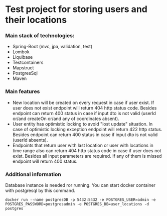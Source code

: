 # Test project for storing users and their locations
### Main stack of technologies:
* Spring-Boot (mvc, jpa, validation, test)
* Lombok
* Liquibase
* Testcontainers
* Mapstruct
* PostgresSql
* Maven

### Main features
* New location will be created on every request in case if user exist.
If user does not exist endpoint will return 404 http status code. Besides
endpoint can return 400 status in case if input dto is not valid
(userId or/and createOn or/and any of coordinates absent).
* User entity has optimistic locking to avoid "lost update" situation. 
In case of optimistic locking exception endpoint will return 422 http status.
Besides endpoint can return 400 status in case if input dto is not valid
(userId absents).
* Endpoints that return user with last location or user with locations in time range
also can return 404 http status code in case if user does not exist. Besides 
all input parameters are required. If any of them is missed endpoint will return 400 status.

### Additional information
Database instance is needed ror running. You can start docker container 
with postgresql by this command.
```
docker run --name postgresDB -p 5432:5432 -e POSTGRES_USER=admin -e POSTGRES_PASSWORD=postgresadmin -e POSTGRES_DB=user_locations -d postgres
```
